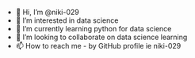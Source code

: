 - 👋 Hi, I’m @niki-029
- 👀 I’m interested in data science 
- 🌱 I’m currently learning python for data science 
- 💞️ I’m looking to collaborate on data science learning 
- 📫 How to reach me - by GitHub profile ie niki-029

<!---
niki-029/niki-029 is a ✨ special ✨ repository because its `README.md` (this file) appears on your GitHub profile.
You can click the Preview link to take a look at your changes.
--->
